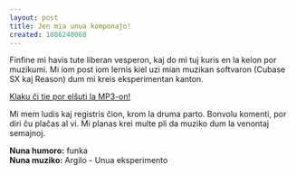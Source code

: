 ```yaml
---
layout: post
title: Jen mia unua komponaĵo!
created: 1086240060
---
```

Finfine mi havis tute liberan vesperon, kaj do mi tuj kuris en la kelon por muzikumi.  Mi iom post iom lernis kiel uzi mian muzikan softvaron (Cubase SX kaj Reason) dum mi kreis eksperimentan kanton.

[Klaku ĉi tie por elŝuti la MP3-on!](/files/Argilo%20-%20Unua%20eksperimento.mp3)

Mi mem ludis kaj registris ĉion, krom la druma parto.  Bonvolu komenti, por diri ĉu plaĉas al vi.  Mi planas krei multe pli da muziko dum la venontaj semajnoj.

**Nuna humoro:** funka  
**Nuna muziko:** Argilo - Unua eksperimento
